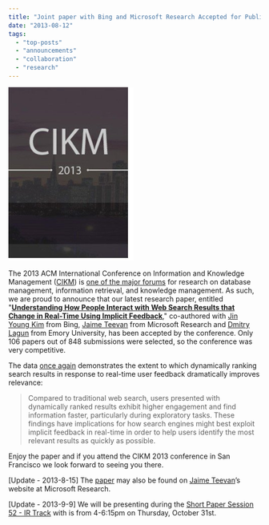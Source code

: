 ```yaml
---
title: "Joint paper with Bing and Microsoft Research Accepted for Publication by CIKM 2013"
date: "2013-08-12"
tags: 
  - "top-posts"
  - "announcements"
  - "collaboration"
  - "research"
---
```


![CIKM 2013](/assets/images/rank-dynamics/cikm-2013-logo.jpg)

The 2013 ACM International Conference on Information and Knowledge Management ([CIKM](http://cikm2013.org/ "ACM International Conference on Information and Knowledge Management")) is [one of the major forums](http://en.wikipedia.org/wiki/CIKM "Wikipedia - Conference on Information and Knowledge Management") for research on database management, information retrieval, and knowledge management. As such, we are proud to announce that our latest research paper, entitled "**[Understanding How People Interact with Web Search Results that Change in Real-Time Using Implicit Feedback](/assets/papers/cikm13HowPeopleInteractWithSearch.pdf)**," co-authored with [Jin Young Kim](https://scholar.google.com/citations?user=SOJ0fy8AAAAJ&hl=en "Jin Young Kim") from Bing, [Jaime Teevan](http://research.microsoft.com/~teevan "Jaime Teevan") from Microsoft Research and [Dmitry Lagun](http://www.mathcs.emory.edu/~dlagun/ "Dmitry Lagun") from Emory University, has been accepted by the conference. Only 106 papers out of 848 submissions were selected, so the conference was very competitive.

The data [once again](/rank-dynamics/evaluating-surf-canyons-technology-part-2/ "Evaluating Surf Canyon’s Technology") demonstrates the extent to which dynamically ranking search results in response to real-time user feedback dramatically improves relevance:

> Compared to traditional web search, users presented with dynamically ranked results exhibit higher engagement and find information faster, particularly during exploratory tasks. These findings have implications for how search engines might best exploit implicit feedback in real-time in order to help users identify the most relevant results as quickly as possible.

Enjoy the paper and if you attend the CIKM 2013 conference in San Francisco we look forward to seeing you there.

\[Update - 2013-8-15\] The [paper](http://teevan.org/publications/papers/cikm13.pdf "Understanding How People Interact with Web Search Results that Change in Real-Time Using Implicit Feedback") may also be found on [Jaime Teevan](http://teevan.org/publications/index.html "Jaime Teevan - Microsoft Research")’s website at Microsoft Research.

\[Update - 2013-9-9\] We will be presenting during the [Short Paper Session 52 - IR Track](http://www.cikm2013.org/schedule.php "CIKM 2013 Schedule") with is from 4-6:15pm on Thursday, October 31st.
